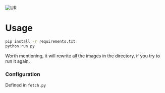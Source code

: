 ![UR](https://images2.imgbox.com/b2/4d/3jf8DhwL_o.jpg)


# Usage
```bash
pip install -r requirements.txt
python run.py
```

Worth mentioning, it will rewrite all the images in the directory, if you try to run it again.

### Configuration

Defined in `fetch.py`
